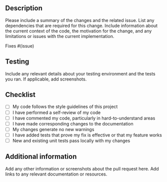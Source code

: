 ## Description

Please include a summary of the changes and the related issue. List any dependencies that are
required for this change. Include information about the current context of the code, the motivation
for the change, and any limitations or issues with the current implementation.

Fixes #(issue)

## Testing

Include any relevant details about your testing environment and the tests you ran. If applicable,
add screenshots.

## Checklist

- [ ] My code follows the style guidelines of this project
- [ ] I have performed a self-review of my code
- [ ] I have commented my code, particularly in hard-to-understand areas
- [ ] I have made corresponding changes to the documentation
- [ ] My changes generate no new warnings
- [ ] I have added tests that prove my fix is effective or that my feature works
- [ ] New and existing unit tests pass locally with my changes

## Additional information

Add any other information or screenshots about the pull request here. Add links to any relevant
documentation or resources.
